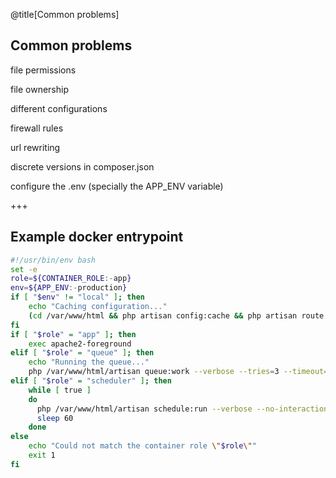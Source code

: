 @title[Common problems]
## Common problems
<p class="fragment text-left text-07">file permissions</p>
<p class="fragment text-left text-07">file ownership</p>
<p class="fragment text-left text-07">different configurations</p>
<p class="fragment text-left text-07">firewall rules</p>
<p class="fragment text-left text-07">url rewriting</p>
<p class="fragment text-left text-07">discrete versions in composer.json</p>
<p class="fragment text-left text-07">configure the .env (specially the APP_ENV variable)</p>

+++
## Example docker entrypoint
```bash
#!/usr/bin/env bash
set -e
role=${CONTAINER_ROLE:-app}
env=${APP_ENV:-production}
if [ "$env" != "local" ]; then
    echo "Caching configuration..."
    (cd /var/www/html && php artisan config:cache && php artisan route:cache && php artisan view:cache)
fi
if [ "$role" = "app" ]; then
    exec apache2-foreground
elif [ "$role" = "queue" ]; then
    echo "Running the queue..."
    php /var/www/html/artisan queue:work --verbose --tries=3 --timeout=90
elif [ "$role" = "scheduler" ]; then
    while [ true ]
    do
      php /var/www/html/artisan schedule:run --verbose --no-interaction &
      sleep 60
    done
else
    echo "Could not match the container role \"$role\""
    exit 1
fi
```
